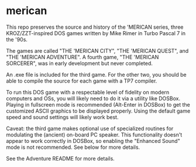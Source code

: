 # merican
This repo preserves the source and history of the 'MERICAN series, three KROZ/ZZT-inspired DOS games written by Mike Rimer in Turbo Pascal 7 in the '90s.

The games are called "THE 'MERICAN CITY", "THE 'MERICAN QUEST", and "THE 'MERICAN ADVENTURE". A fourth game, "THE 'MERICAN SORCERER", was in early development but never completed.

An .exe file is included for the third game.  For the other two, you should be able to compile the source for each game with a TP7 compiler.

To run this DOS game with a respectable level of fidelity on modern computers and OSs, you will likely need to do it via a utility like DOSBox. Playing in fullscreen mode is recommended (Alt-Enter in DOSBox) to get the customized ASCII graphics to be displayed properly. Using the default game speed and sound settings will likely work best.

Caveat: the third game makes optional use of specialized routines for modulating the (ancient) on-board PC speaker. This functionality doesn't appear to work correctly in DOSBox, so enabling the "Enhanced Sound" mode is not recommended. See below for more details.

See the Adventure README for more details.
